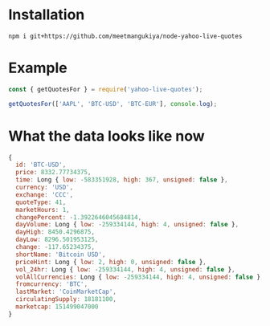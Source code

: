 # Installation

`npm i git+https://github.com/meetmangukiya/node-yahoo-live-quotes`

# Example

```js
const { getQuotesFor } = require('yahoo-live-quotes');

getQuotesFor(['AAPL', 'BTC-USD', 'BTC-EUR'], console.log);
```

# What the data looks like now

```js
{
  id: 'BTC-USD',
  price: 8332.77734375,
  time: Long { low: -583351928, high: 367, unsigned: false },
  currency: 'USD',
  exchange: 'CCC',
  quoteType: 41,
  marketHours: 1,
  changePercent: -1.3922646045684814,
  dayVolume: Long { low: -259334144, high: 4, unsigned: false },
  dayHigh: 8450.4296875,
  dayLow: 8296.501953125,
  change: -117.65234375,
  shortName: 'Bitcoin USD',
  priceHint: Long { low: 2, high: 0, unsigned: false },
  vol_24hr: Long { low: -259334144, high: 4, unsigned: false },
  volAllCurrencies: Long { low: -259334144, high: 4, unsigned: false },
  fromcurrency: 'BTC',
  lastMarket: 'CoinMarketCap',
  circulatingSupply: 18181100,
  marketcap: 151499047000
}
```

